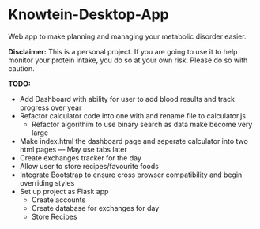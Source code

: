# Knowtein-Desktop-App
Web app to make planning and managing your metabolic disorder easier.


**Disclaimer:**
This is a personal project. 
If you are going to use it to help monitor your protein intake, you do so at your own risk. Please do so with caution.


**TODO:** 
* Add Dashboard with ability for user to add blood results and track progress over year
* Refactor calculator code into one with and rename file to calculator.js
  * Refactor algorithim to use binary search as data make become very large
* Make index.html the dashboard page and seperate calculator into two html pages — May use tabs later
* Create exchanges tracker for the day
* Allow user to store recipes/favourite foods
* Integrate Bootstrap to ensure cross browser compatibility and begin overriding styles
* Set up project as Flask app
  * Create accounts
  * Create database for exchanges for day
  * Store Recipes
